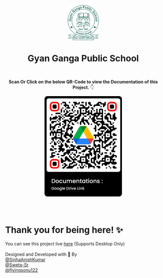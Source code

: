 <div align="center">
  <a href="https://ggpsarwal.github.io/ggpsarwal"><img src="./assets/Logo_Green.png" alt="Gyan Ganga Public School" width="100"></a>
</div>

<h1 align="center">
  Gyan Ganga Public School
</h1>

<br>

<p align="center">
  <b>Scan Or Click on the below QR-Code to view the Documentation of this Project.</b> 👇
</p>

<div align="center">
  <a href="https://drive.google.com/drive/folders/1-v5BxKo8yGgWKXE9y0y4whspzVWilJcQ?usp=sharing"><img src="./Documentations/QR-Codes/Drive.png" alt="Project Report" width="250"></a>
</div>

<br/><br/>
# Thank you for being here! ✨<br>
You can see this project live [here](https://ggpsarwal.github.io/ggpsarwal) (Supports Desktop Only)
<br>
<br>Designed and Developed with 💖 By
<br>[@SinhaAnishKumar](https://www.github.com/SinhaAnishKumar)
<br>[@Sweta-Sr](https://www.github.com/Sweta-Sr)
<br>[@flyingsonu122](https://www.github.com/flyingsonu122)
<br>
